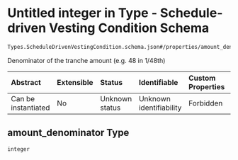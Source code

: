 # Untitled integer in Type - Schedule-driven Vesting Condition Schema

```txt
Types.ScheduleDrivenVestingCondition.schema.json#/properties/amount_denominator
```

Denominator of the tranche amount (e.g. 48 in 1/48th)

| Abstract            | Extensible | Status         | Identifiable            | Custom Properties | Additional Properties | Access Restrictions | Defined In                                                                                                                        |
| :------------------ | :--------- | :------------- | :---------------------- | :---------------- | :-------------------- | :------------------ | :-------------------------------------------------------------------------------------------------------------------------------- |
| Can be instantiated | No         | Unknown status | Unknown identifiability | Forbidden         | Allowed               | none                | [ScheduleDrivenVestingCondition.schema.json\*](../schema/types/ScheduleDrivenVestingCondition.schema.json "open original schema") |

## amount_denominator Type

`integer`
